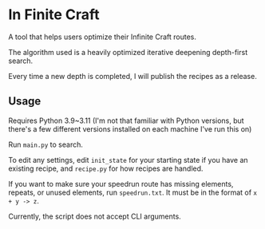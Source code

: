 # In Finite Craft

A tool that helps users optimize their Infinite Craft routes.

The algorithm used is a heavily optimized iterative deepening depth-first search.

Every time a new depth is completed, I will publish the recipes as a release.

## Usage

Requires Python 3.9~3.11 (I'm not that familiar with Python versions, but
there's a few different versions installed on each machine I've run this on)

Run `main.py` to search.

To edit any settings, edit `init_state` for your starting state if you
have an existing recipe, and `recipe.py` for how recipes are handled.

If you want to make sure your speedrun route has missing elements, 
repeats, or unused elements, run `speedrun.txt`. It must be in the format
of `x + y -> z`.

Currently, the script does not accept CLI arguments.
